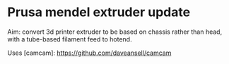 # Prusa mendel extruder update

Aim: convert 3d printer extruder to be based on chassis rather than head, with a tube-based filament feed to hotend.


Uses [camcam]: https://github.com/daveansell/camcam

